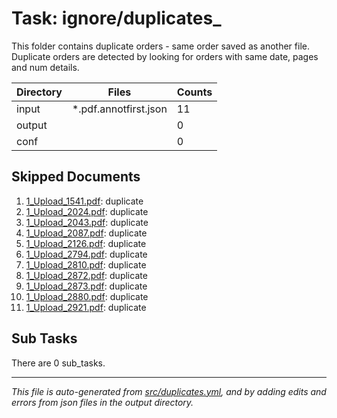 # Task: ignore/duplicates_

This folder contains  duplicate orders - same order saved as another file. Duplicate orders are detected by looking for orders with same date, pages and num details.

| Directory    | Files                          | Counts |
|--------------|--------------------------------|--------|
| input        | *.pdf.annotfirst.json          |     11 |
| output       |                                |      0 |
| conf         |                                |      0 |

## Skipped Documents
1. [1_Upload_1541.pdf](/import/documents/1_Upload_1541.pdf):  duplicate
2. [1_Upload_2024.pdf](/import/documents/1_Upload_2024.pdf):  duplicate
3. [1_Upload_2043.pdf](/import/documents/1_Upload_2043.pdf):  duplicate
4. [1_Upload_2087.pdf](/import/documents/1_Upload_2087.pdf):  duplicate
5. [1_Upload_2126.pdf](/import/documents/1_Upload_2126.pdf):  duplicate
6. [1_Upload_2794.pdf](/import/documents/1_Upload_2794.pdf):  duplicate
7. [1_Upload_2810.pdf](/import/documents/1_Upload_2810.pdf):  duplicate
8. [1_Upload_2872.pdf](/import/documents/1_Upload_2872.pdf):  duplicate
9. [1_Upload_2873.pdf](/import/documents/1_Upload_2873.pdf):  duplicate
10. [1_Upload_2880.pdf](/import/documents/1_Upload_2880.pdf):  duplicate
11. [1_Upload_2921.pdf](/import/documents/1_Upload_2921.pdf):  duplicate

## Sub Tasks
There are 0 sub_tasks.


---
*This file is auto-generated from [src/duplicates.yml](src/duplicates.yml), and by adding edits and errors from json files in the output directory.*
